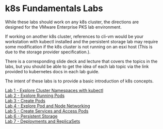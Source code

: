 # k8s Fundamentals Labs

While these labs should work on any k8s cluster, the directions are designed for the VMware Enterprise PKS lab environment. 

If working on another k8s cluster, references to cli-vm would be your workstation with kubectl installed and the persistent storage lab may require some modification if the k8s cluster is not running on an esxi host (This is due to the storage provider specification.).

There is a corresponding slide deck and lecture that covers the topics in the labs, but you should be able to get the idea of each lab topic via the link provided to kubernetes docs in each lab guide.

The intent of these labs is to provide a basic introduction of k8s concepts.

[Lab 1 - Explore Cluster Namespaces with kubectl](https://github.com/natereid72/k8sFundamentalsLabs/blob/master/labs/Lab-1-Explore-Cluster-Namespaces-with-kubectl.md)<br>
[Lab 2 - Explore Running Pods](https://github.com/natereid72/k8sFundamentalsLabs/blob/master/labs/Lab-2-Explore-Running-Pods.md)<br>
[Lab 3 - Create Pods](https://github.com/natereid72/k8sFundamentalsLabs/blob/master/labs/Lab-3-Create-Pods.md)<br>
[Lab 4 - Explore Pod and Node Networking](https://github.com/natereid72/k8sFundamentalsLabs/blob/master/labs/Lab-4-Explore-Pod-and-Node-Networking.md)<br>
[Lab 5 - Create Services and Access Pods](https://github.com/natereid72/k8sFundamentalsLabs/blob/master/labs/Lab-5-Create-Services-and-Access-Pods.md)<br>
[Lab 6 - Persistent Storage](https://github.com/natereid72/k8sFundamentalsLabs/blob/master/labs/Lab-6-Persistent-Storage.md)<br>
[Lab 7 - Deployments and ReplicaSets](https://github.com/natereid72/k8sFundamentalsLabs/blob/master/labs/Lab-7-Deployments-and-ReplicaSets.md)<br>
